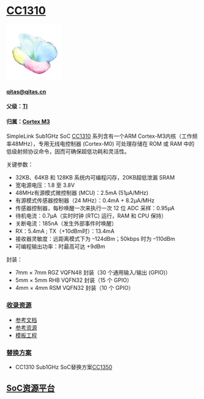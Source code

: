 ﻿# [CC1310](https://github.com/sochub/CC1310)
[![sites](SoC/qitas.png)](http://www.qitas.cn) 
####  qitas@qitas.cn
#### 父级：[TI](https://github.com/sochub/TI) 
#### 归属：[Cortex M3](https://github.com/sochub/CM3) 

SimpleLink Sub1GHz SoC [CC1310](http://www.ti.com.cn/product/cn/CC1310?keyMatch=CC1310&tisearch=Search-CN-Everything) 系列含有一个ARM Cortex-M3内核（工作频率48MHz），专用无线电控制器 (Cortex-M0) 可处理存储在 ROM 或 RAM 中的低级射频协议命令，因而可确保超低功耗和灵活性。

关键参数：

* 32KB、64KB 和 128KB 系统内可编程闪存，20KB超低泄漏 SRAM
* 宽电源电压：1.8 至 3.8V
* 48MHz有源模式微控制器 (MCU)：2.5mA (51µA/MHz)
* 有源模式传感器控制器（24 MHz）：0.4mA + 8.2µA/MHz
* 传感器控制器，每秒唤醒一次来执行一次 12 位 ADC 采样：0.95µA
* 待机电流：0.7µA（实时时钟 (RTC) 运行，RAM 和 CPU 保持）
* 关断电流：185nA（发生外部事件时唤醒）
* RX：5.4mA ; TX（+10dBm时）：13.4mA
* 接收器灵敏度：远距离模式下为 –124dBm；50kbps 时为 –110dBm
* 可编程输出功率：时最高可达 +9dBm

封装：
* 7mm × 7mm RGZ VQFN48 封装（30 个通用输入/输出 (GPIO)）
* 5mm × 5mm RHB VQFN32 封装（15 个 GPIO）
* 4mm × 4mm RSM VQFN32 封装（10 个 GPIO）

### [收录资源](https://github.com/sochub/CC1310)

* [参考文档](docs/)
* [参考资源](src/)
* [模板工程](demo/)

### [替换方案](https://github.com/sochub/CC1310)

* CC1310 Sub1GHz SoC替换方案[CC1350](https://github.com/sochub/CC1350)

##  [SoC资源平台](http://www.qitas.cn)